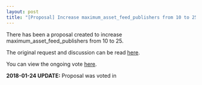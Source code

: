 ```yaml
---
layout: post
title: "[Proposal] Increase maximum_asset_feed_publishers from 10 to 25"
---
```


There has been a proposal created to increase maximum_asset_feed_publishers from 10 to 25.

The original request and discussion can be read [here](https://bitsharestalk.org/index.php?topic=25803.0).

You can view the ongoing vote [here](http://cryptofresh.com/p/1.10.7806).

**2018-01-24 UPDATE:** Proposal was voted in  